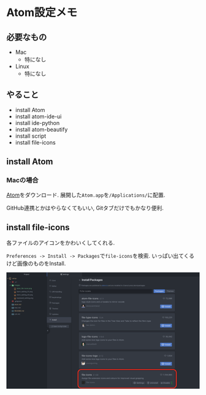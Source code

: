 # Atom設定メモ

## 必要なもの
- Mac
    - 特になし
- Linux
    - 特になし

## やること
- install Atom
- install atom-ide-ui
- install ide-python
- install atom-beautify
- install script
- install file-icons

## install Atom

### Macの場合
[Atom](https://atom.io/)をダウンロード. 展開した`Atom.app`を`/Applications/`に配置.

GitHub連携とかはやらなくてもいい, Gitタブだけでもかなり便利.

## install file-icons
各ファイルのアイコンをかわいくしてくれる.

`Preferences -> Install -> Packages`で`file-icons`を検索. いっぱい出てくるけど画像のものをInstall.

![Packages検索結果](images/atom-file-icons.png)
